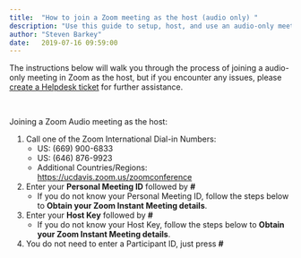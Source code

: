 ```yaml
---
title:  "How to join a Zoom meeting as the host (audio only) "
description: "Use this guide to setup, host, and use an audio-only meeting in Zoom."
author: "Steven Barkey"
date:   2019-07-16 09:59:00
---
```

<p>The instructions below will walk you through the process of joining a audio-only meeting in Zoom as the host, but if you encounter any issues, please <a class="external-link" href="https://caeshelp.ucdavis.edu" target="_blank">create a Helpdesk ticket</a> for further assistance.</p>
<br />
<p>Joining a Zoom Audio meeting as the host:</p>
<ol style="PADDING-LEFT: 30px">
  <li>Call one of the Zoom International Dial-in Numbers:
    <ul style="PADDING-LEFT: 20px">
      <li>US: (669) 900-6833</li>
      <li>US: (646) 876-9923</li>
      <li>Additional Countries/Regions: <a class="external-link" href="https://ucdavis.zoom.us/zoomconference" target="_blank">https://ucdavis.zoom.us/zoomconference</a></li>
    </ul>
  </li>
  <li>Enter your <b>Personal Meeting ID</b> followed by <b>#</b>
    <ul style="PADDING-LEFT: 20px">
      <li>If you do not know your Personal Meeting ID, follow the steps below to <b>Obtain your Zoom Instant Meeting details</b>.</li>
    </ul>
  </li>
  <li>Enter your <b>Host Key</b> followed by <b>#</b>
    <ul style="PADDING-LEFT: 20px">
      <li>If you do not know your Host Key, follow the steps below to <b>Obtain your Zoom Instant Meeting details</b>.</li>
    </ul>
  </li>
  <li>You do not need to enter a Participant ID, just press <b>#</b></li>
</ol>
